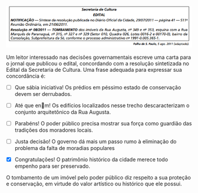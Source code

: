 

![](81d13e24-7242-8198-ad13-aff74ea81af8.png)

Um leitor interessado nas decisões governamentais escreve uma carta para o jornal que publicou o edital, concordando com a resolução sintetizada no Edital da Secretaria de Cultura. Uma frase adequada para expressar sua concordância é:



- [ ] Que sábia iniciativa! Os prédios em péssimo estado de conservação devem ser derrubados.
- [ ] Até que enm! Os edifícios localizados nesse trecho descaracterizam o conjunto arquitetônico da Rua Augusta.
- [ ] Parabéns! O poder público precisa mostrar sua força como guardião das tradições dos moradores locais.
- [ ] Justa decisão! O governo dá mais um passo rumo à eliminação do problema da falta de moradias populares
- [x] Congratulações! O patrimônio histórico da cidade merece todo empenho para ser preservado.


O tombamento de um imóvel pelo poder público diz respeito a sua proteção e conservação, em virtude do valor artístico ou histórico que ele possui.
